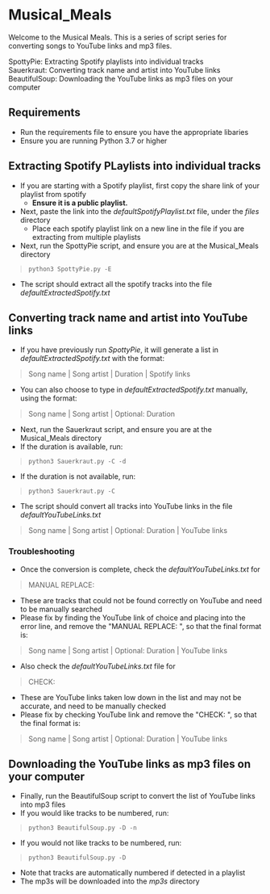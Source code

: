 # Musical_Meals

Welcome to the Musical Meals. This is a series of script series for converting songs to YouTube links and mp3 files.

SpottyPie: Extracting Spotify playlists into individual tracks <br>
Sauerkraut: Converting track name and artist into YouTube links <br>
BeautifulSoup: Downloading the YouTube links as mp3 files on your computer <br>

## Requirements
- Run the requirements file to ensure you have the appropriate libaries 
- Ensure you are running Python 3.7 or higher 

## Extracting Spotify PLaylists into individual tracks

- If you are starting with a Spotify playlist, first copy the share link of your playlist from spotify
    - **Ensure it is a public playlist.**
- Next, paste the link into the _defaultSpotifyPlaylist.txt_ file, under the _files_ directory
    - Place each spotify playlist link on a new line in the file if you are extracting from multiple playlists
- Next, run the SpottyPie script, and ensure you are at the Musical_Meals directory 
>`python3 SpottyPie.py -E`
- The script should extract all the spotify tracks into the file _defaultExtractedSpotify.txt_

## Converting track name and artist into YouTube links

- If you have previously run _SpottyPie_, it will generate a list in _defaultExtractedSpotify.txt_ with the format: <br>
>Song name | Song artist | Duration | Spotify links
- You can also choose to type in _defaultExtractedSpotify.txt_ manually, using the format: <br>
>Song name | Song artist | Optional: Duration 
- Next, run the Sauerkraut script, and ensure you are at the Musical_Meals directory
- If the duration is available, run: <br>
>`python3 Sauerkraut.py -C -d` <br>
- If the duration is not available, run: <br>
>`python3 Sauerkraut.py -C` <br>
- The script should convert all tracks into YouTube links in the file _defaultYouTubeLinks.txt_
>Song name | Song artist | Optional: Duration | YouTube links

### Troubleshooting
- Once the conversion is complete, check the _defaultYouTubeLinks.txt_ for <br>
> MANUAL REPLACE: <br>
- These are tracks that could not be found correctly on YouTube and need to be manually searched
- Please fix by finding the YouTube link of choice and placing into the error line, and remove the "MANUAL REPLACE: ", so that the final format is:
>Song name | Song artist | Optional: Duration | YouTube links
- Also check the _defaultYouTubeLinks.txt_ file for <br>
> CHECK: <br>
- These are YouTube links taken low down in the list and may not be accurate, and need to be manually checked
- Please fix by checking YouTube link and remove the "CHECK: ", so that the final format is:
>Song name | Song artist | Optional: Duration | YouTube links

## Downloading the YouTube links as mp3 files on your computer 

- Finally, run the BeautifulSoup script to convert the list of YouTube links into mp3 files
- If you would like tracks to be numbered, run: <br>
>`python3 BeautifulSoup.py -D -n` <br>
- If you would not like tracks to be numbered, run: <br>
>`python3 BeautifulSoup.py -D` <br>
- Note that tracks are automatically numbered if detected in a playlist
- The mp3s will be downloaded into the _mp3s_ directory
